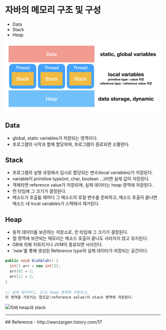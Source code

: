 # 자바의 메모리 구조 및 구성
- Data
- Stack
- Heap

![자바 메모리 구조](images/java_memory_structure.png)


## Data
- global, static variables가 저장되는 영역이다.
- 프로그램의 시작과 함께 할당되며, 프로그램이 종료되면 소멸한다.

## Stack
- 프로그램의 실행 과정에서 임시로 할당되는 변수(local variables)가 저장된다.
- variable이 primitive type(int, char, boolean ...)라면 실제 값이 저장된다.
- 객체라면 reference value가 저장되며, 실제 데이터는 heap 영역에 저장된다.
- 런 타임에 그 크기가 결정된다.
- 메소드가 호출됧 때마다 그 메소드의 로컬 변수를 준비하고, 메소드 호출이 끝나면 메소드 내 local variables가 스택에서 제거된다.

## Heap
- 동적 데이터를 보관하는 저장소로, 런 타임에 그 크기가 결정된다.
- 힙 영역에 보관되는 메모리는 메소드 호출이 끝나도 사라지지 않고 유지된다.
- GB에 의해 지워지거나 JVM이 종료되면 사라진다.
- 'new'를 통해 생성된 Reference type의 실제 데이터가 저장되는 공간이다.

```java
public void blahblah() {
  int[] arr = new int[2];
  arr[0] = 1;
  arr[1] = 2;
}

// 실제 데이터(1, 2)는 heap 영역에 저장되고,
이 영역을 가르키는 참조값(reference value)이 stack 영역에 저장된다.
```
![자바 heap과 stack](/mages/java_stack_heap.png)


<hr/>
## Reference
- http://wanzargen.tistory.com/17
